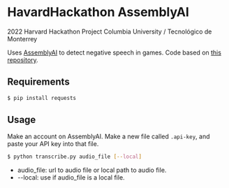 # HavardHackathon AssemblyAI
2022 Harvard Hackathon Project Columbia University / Tecnológico de Monterrey

Uses [AssemblyAI](https://www.assemblyai.com) to detect negative speech in games.
Code based on [this repository](https://github.com/AssemblyAI-Examples/assemblyai-and-python-in-5-minutes).

## Requirements

```bash
$ pip install requests
```

## Usage

Make an account on AssemblyAI.
Make a new file called `.api-key`, and paste your API key into that file.

```bash
$ python transcribe.py audio_file [--local]
```
- audio_file: url to audio file or local path to audio file.
- --local: use if audio_file is a local file.
